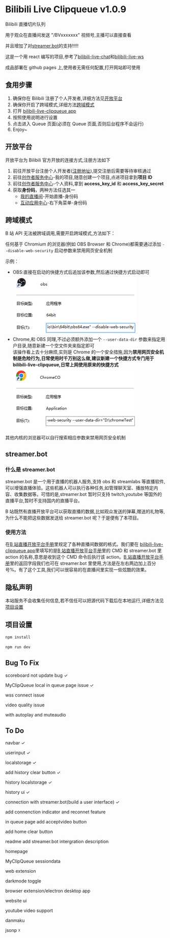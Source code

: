 # Bilibili Live Clipqueue v1.0.9

Bilibili 直播切片队列

用于观众在直播间发送 "/BVxxxxxxx" 视频号,主播可以直接查看

并且增加了对[streamer.bot](https://streamer.bot/)的支持!!!!!

这是一个用 react 编写的项目,参考了[bilibili-live-chat](https://github.com/Tsuk1ko/bilibili-live-chat)和[bilibili-live-ws](https://github.com/simon300000/bilibili-live-ws)

成品部署在 github pages 上,使用者无需任何配置,打开网站即可使用

## 食用步骤

1. 确保你在 Bilibili 注册了个人开发者,详细方法见[开放平台](#开放平台)
2. 确保你开启了跨域模式,详细方法[跨域模式](#跨域模式)
3. 打开 [bilibili-live-clipqueue app](https://fedoraiver.github.io/bilibili-live-clipqueue)
4. 按照使用说明进行设置
5. 点击进入 Queue 页面(必须在 Queue 页面,否则后台程序不会运行)
6. Enjoy~

## 开放平台

开放平台为 Bilibili 官方开放的连接方式,注册方法如下

1. 前往开放平台注册个人开发者([注册地址](https://open-live.bilibili.com/open-register-form/personal)),提交注册后需要等待审核通过
2. 前往[创作者服务中心](https://open-live.bilibili.com/open-manage)-我的项目,随意创建一个项目,点进项目拿到**项目 ID**
3. 前往[创作者服务中心](https://open-live.bilibili.com/open-manage)-个人资料,拿到 **access_key_id** 和 **access_key_secret**
4. 获取**身份码**，两种方法任选其一
   - [我的直播间](https://link.bilibili.com/p/center/index/#/my-room/start-live)-开始直播-身份码
   - [互动应用中心](https://play-live.bilibili.com/)-右下角菜单-身份码

## 跨域模式

B 站 API 无法被跨域调用,需要开启跨域模式,方法如下：

任何基于 Chromium 的浏览器(例如 OBS Browser 和 Chrome)都需要通过添加 `--disable-web-security` 启动参数来禁用网页安全机制

示例：

- OBS:直接在启动的快捷方式后追加该参数,然后通过快捷方式启动即可  
  ![obs](./public/assets/obs.png)
- Chrome,和 OBS 同理,不过必须额外添加一个 `--user-data-dir` 参数来指定用户目录,随意新建一个空文件夹来指定即可  
  该操作看上去十分麻烦,实则是 Chrome 的一个安全措施,因为**禁用网页安全机制是危险行为,日常使用时千万别这么做,建议新建一个快捷方式专门用于 bilibili-live-clipqueue,日常上网使用原来的快捷方式**  
  ![chrome](./public/assets/chrome.png)

其他内核的浏览器可以自行搜索相应参数来禁用网页安全机制

## streamer.bot

### 什么是 streamer.bot

streamer.bot 是一个用于直播的机器人服务,支持 obs 和 streamlabs 等直播软件,可以增强直播体验。这些机器人可以执行各种任务,如管理聊天室、播放特定内容、收集数据等。可惜的是,streamer.bot 暂时只支持 twitch,youtube 等国外的直播平台,暂时不支持国内的直播平台。

B 站既然有直播开放平台可以获取直播的数据,比如观众发送的弹幕,赠送的礼物等,为什么不能把这些数据发送给 streamer.bot 呢？于是便有了本项目。

### 使用方法

在[B 站直播开放平台手册](https://open-live.bilibili.com/document/f9ce25be-312e-1f4a-85fd-fef21f1637f8)里规定了各种直播间数据的格式。我们要在 [bilibili-live-clipqueue app](https://fedoraiver.github.io/bilibili-live-clipqueue)里填写的是[B 站直播开放平台手册](https://open-live.bilibili.com/document/f9ce25be-312e-1f4a-85fd-fef21f1637f8)里的 CMD 和 streamer.bot 里 action 的名称,意思是收到这个 CMD 命令后执行该 action。[B 站直播开放平台手册](https://open-live.bilibili.com/document/f9ce25be-312e-1f4a-85fd-fef21f1637f8)里的返回字段我们也可在 streamer.bot 里使用,方法是在左右两边加上百分号%。有了这个工具,我们可以很容易的在直播间里实现一些炫酷的效果。

## 隐私声明

本站服务不会收集任何信息,若不信任可以把源代码下载后在本地运行,详细方法见[项目设置](#项目设置)

## 项目设置

```bash
npm install
```

```bash
npm run dev
```

## Bug To Fix

scoreboard not update bug ✓

MyClipQueue local in queue page issue ✓

wss connect issue

video quality issue

with autoplay and muteaudio

## To Do

navbar ✓

userinput ✓

localstorage ✓

add history clear button ✓

history localstorage ✓

history ui ✓

connection with streamer.bot(build a user interface) ✓

add connenction indicator and reconnet feature

in queue page add acceptvideo button

add home clear button

readme add streamer.bot intergration description

homepage

MyClipQueue sessiondata

web extension

darkmode toggle

browser extension/electron desktop app

website ui

youtube video support

danmaku

jsonp ☓

